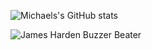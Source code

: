 <!--
**MichaelYang-lyx/MichaelYang-lyx** is a ✨ _special_ ✨ repository because its `README.md` (this file) appears on your GitHub profile.

Here are some ideas to get you started:

- 🔭 I’m currently working on ...
- 🌱 I’m currently learning ...
- 👯 I’m looking to collaborate on ...
- 🤔 I’m looking for help with ...
- 💬 Ask me about ...
- 📫 How to reach me: ...
- 😄 Pronouns: ...
- ⚡ Fun fact: ...
-->

![Michaels's GitHub stats](https://github-readme-stats.vercel.app/api?username=MichaelYang-lyx&show_icons=true&theme=radical)


![James Harden Buzzer Beater](https://github.com/MichaelYang-lyx/MichaelYang-lyx/blob/main/harden2.gif)
